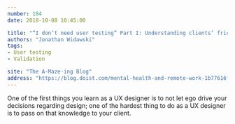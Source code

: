 ```yaml
---
number: 184
date: 2018-10-08 10:45:00

title: "“I don’t need user testing” Part I: Understanding clients’ frictions"
authors: "Jonathan Widawski"
tags:
- User testing
- Validation

site: "The A-Maze-ing Blog"
address: "https://blog.doist.com/mental-health-and-remote-work-1b77616f6945"
---
```


One of the first things you learn as a UX designer is to not let ego drive your decisions regarding design; one of the hardest thing to do as a UX designer is to pass on that knowledge to your client.
